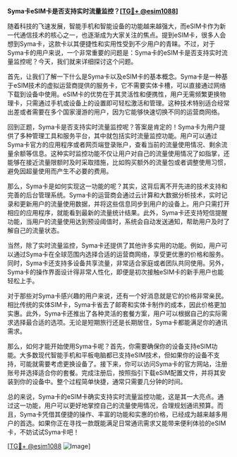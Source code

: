 **Syma卡eSIM卡是否支持实时流量监控？[[TG💪+ @esim1088](https://t.me/s/esim1088)]**

随着科技的飞速发展，智能手机和智能设备的功能越来越强大，而eSIM卡作为新一代通信技术的核心之一，也逐渐成为大家关注的焦点。提到eSIM卡，很多人会想到Syma卡，这款卡以其便捷性和实用性受到不少用户的青睐。不过，对于Syma卡的用户来说，一个非常重要的问题是：Syma卡的eSIM卡是否支持实时流量监控呢？今天，我们就来详细探讨这个问题。

首先，让我们了解一下什么是Syma卡以及eSIM卡的基本概念。Syma卡是一种基于eSIM技术的虚拟运营商提供的服务卡，它不需要实体卡槽，可以直接通过网络下载到设备中使用。eSIM卡的优势在于其灵活性和便携性，用户无需频繁更换物理卡，只需通过手机或设备上的设置即可轻松激活和管理。这种技术特别适合经常出差或者需要在多个国家漫游的用户，因为它能够快速切换不同的运营商网络。

回到正题，Syma卡是否支持实时流量监控呢？答案是肯定的！Syma卡为用户提供了多种管理工具和服务平台，其中就包括实时流量监控功能。用户可以通过Syma卡官方的应用程序或者网页端登录账户，查看当前的流量使用情况、剩余流量余额等信息。这种实时监控功能不仅让用户对自己的流量使用情况了如指掌，还能够在接近流量限额时及时采取措施，比如购买额外的流量包或者调整使用习惯，避免因超量使用而产生不必要的费用。

那么，Syma卡是如何实现这一功能的呢？其实，这背后离不开先进的技术支持和完善的后台管理系统。Syma卡的运营商会通过云计算和大数据分析技术，实时记录和更新用户的流量使用数据，并将这些信息同步到用户的设备上。用户只需打开相应的应用程序，就能看到最新的流量统计结果。此外，Syma卡还支持短信提醒功能，当用户的流量使用达到预设阈值时，系统会自动发送通知，帮助用户及时了解自己的流量状态。

当然，除了实时流量监控，Syma卡还提供了其他许多实用的功能。例如，用户可以通过Syma卡在全球范围内选择合适的运营商网络，享受更优惠的价格和服务。同时，Syma卡还支持多设备共享流量，非常适合家庭或者团队共同使用。另外，Syma卡的操作界面设计得非常人性化，即便是初次接触eSIM卡的新手用户也能轻松上手。

对于那些对Syma卡感兴趣的用户来说，还有一个好消息就是它的价格非常亲民。相比传统的实体SIM卡，Syma卡省去了邮寄和实体卡制作的成本，因此价格更加实惠。此外，Syma卡还推出了各种灵活的套餐方案，用户可以根据自己的实际需求选择最合适的选项。无论是短期旅行还是长期居住，Syma卡都能满足你的通讯需求。

那么，如何才能开始使用Syma卡呢？首先，你需要确保你的设备支持eSIM功能。大多数现代智能手机和平板电脑都已支持eSIM技术，但如果你的设备不支持，可能就需要考虑更换设备了。接下来，你可以访问Syma卡的官方网站，注册账号并选择适合你的套餐。完成注册后，按照指引下载eSIM配置文件，并将其安装到你的设备中。整个过程简单快捷，通常只需要几分钟的时间。

总的来说，Syma卡的eSIM卡确实支持实时流量监控功能，这是其一大亮点。通过这一功能，用户可以更好地掌控自己的流量使用情况，合理规划通讯预算。而且，Syma卡凭借其便捷的操作、丰富的功能和实惠的价格，已经成为越来越多用户的首选。如果你正在寻找一款既能满足日常通讯需求又能带来便利体验的eSIM卡，不妨试试Syma卡吧！

[[TG💪+ @esim1088](https://t.me/s/esim1088) ![Image](https://i.postimg.cc/4NQfJmqS/Snipaste-2025-05-13-00-14-12.png)]
